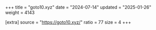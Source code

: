 +++
title = "goto10.xyz"
date = "2024-07-14"
updated = "2025-01-26"
weight = 4143

[extra]
source = "https://goto10.xyz/"
ratio = 77
size = 4
+++
